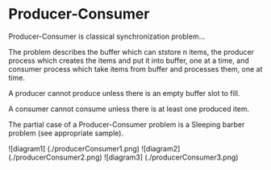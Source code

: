 # Producer-Consumer

  Producer-Consumer is classical synchronization problem...

  The problem describes the buffer which can ststore n items, the producer process which creates the items and put it into
buffer, one at a time, and consumer process which take items from buffer and processes them, one at time.

  A producer cannot produce unless there is an empty buffer slot to fill.
  
  A consumer cannot consume unless there is at least one produced item.

  The partial case of a Producer-Consumer problem is a Sleeping barber problem (see appropriate sample).

![diagram1]
(./producerConsumer1.png)
![diagram2]
(./producerConsumer2.png)
![diagram3]
(./producerConsumer3.png)